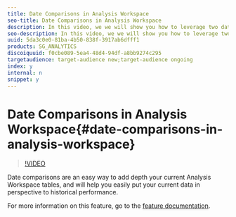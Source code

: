 ```yaml
---
title: Date Comparisons in Analysis Workspace
seo-title: Date Comparisons in Analysis Workspace
description: In this video, we we will show you how to leverage two date comparison features in freeform tables - 'add time period column' and 'compare time periods.'
seo-description: In this video, we we will show you how to leverage two date comparison features in freeform tables - 'add time period column' and 'compare time periods.'
uuid: 5da3c0e0-81ba-4b50-838f-3917ab6dfff1
products: SG_ANALYTICS
discoiquuid: f0cbe089-5ea4-48d4-94df-a8bb9274c295
targetaudience: target-audience new;target-audience ongoing
index: y
internal: n
snippet: y
---
```


# Date Comparisons in Analysis Workspace{#date-comparisons-in-analysis-workspace}

>[!VIDEO](https://video.tv.adobe.com/v/23985/?quality=12)

Date comparisons are an easy way to add depth your current Analysis Workspace tables, and will help you easily put your current data in perspective to historical performance.

For more information on this feature, go to the [feature documentation](https://marketing.adobe.com/resources/help/en_US/analytics/analysis-workspace/time_comparison.html).

